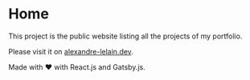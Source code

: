 # Home

This project is the public website listing all the projects of my portfolio.

Please visit it on [alexandre-lelain.dev](https://alexandre-lelain.dev/).

Made with ❤ with React.js and Gatsby.js.
